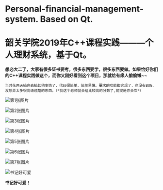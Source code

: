 # Personal-financial-management-system. Based on Qt.

# 韶关学院2019年C++课程实践———个人理财系统，基于Qt。


  **想必大二了，大家有很多证书要考，很多东西要学，很多东西要做。如果恰好你们的C++课程实践做这个，而你又刚好看到这个项目，那就给有缘人偷偷懒~~**

    当时花两天搞完去搞其他事情了，代码很简单，简单易懂。要求的功能都实现了，也没有BUG，没想弄太多很高级炫酷的东西。（*我这个老师就会给比较高的分数了,前提是你会吹*）

![第1张图片](https://github.com/RaidenLily/Personal-financial-management-system/blob/master/screenshot/1.png)

![第2张图片](https://github.com/RaidenLily/Personal-financial-management-system/blob/master/screenshot/3.png)

![第3张图片](https://github.com/RaidenLily/Personal-financial-management-system/blob/master/screenshot/6.png)

![第4张图片](https://github.com/RaidenLily/Personal-financial-management-system/blob/master/screenshot/7.png)

![第5张图片](https://github.com/RaidenLily/Personal-financial-management-system/blob/master/screenshot/8.png)

![第6张图片](https://github.com/RaidenLily/Personal-financial-management-system/blob/master/screenshot/10.png)

![第7张图片](https://github.com/RaidenLily/Personal-financial-management-system/blob/master/screenshot/11.png)

![书记好可爱](https://github.com/RaidenLily/Personal-financial-management-system/blob/master/screenshot/15.png)

**书记好可爱！**
